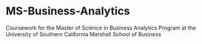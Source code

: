 # MS-Business-Analytics
 Coursework for the Master of Science in Business Analytics Program at the University of Southern California Marshall School of Business
